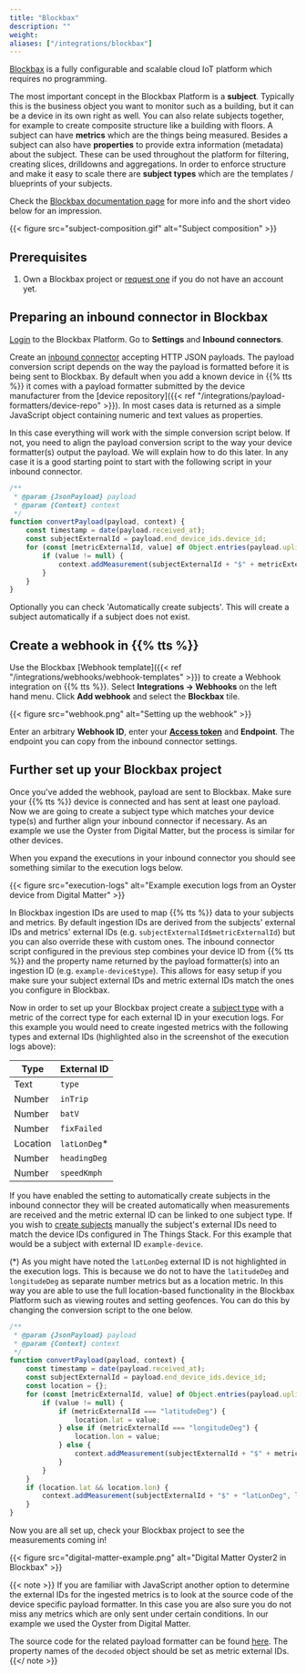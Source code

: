 ```yaml
---
title: "Blockbax"
description: ""
weight:
aliases: ["/integrations/blockbax"]
---
```


[Blockbax](https://blockbax.com/) is a fully configurable and scalable cloud IoT platform which requires no programming.

<!--more-->

The most important concept in the Blockbax Platform is a **subject**. Typically this is the business object you want to monitor such as a building, but it can be a device in its own right as well. You can also relate subjects together, for example to create composite structure like a building with floors. A subject can have **metrics** which are the things being measured. Besides a subject can also have **properties** to provide extra information (metadata) about the subject. These can be used throughout the platform for filtering, creating slices, drilldowns and aggregations. In order to enforce structure and make it easy to scale there are **subject types** which are the templates / blueprints of your subjects.

Check the [Blockbax documentation page](https://blockbax.com/docs/) for more info and the short video below for an impression.

{{< figure src="subject-composition.gif" alt="Subject composition" >}}

## Prerequisites

1. Own a Blockbax project or [request one](https://blockbax.com/about#contact) if you do not have an account yet.

## Preparing an inbound connector in Blockbax

[Login](https://login.blockbax.com/) to the Blockbax Platform. Go to **Settings** and **Inbound connectors**.

Create an [inbound connector](https://blockbax.com/docs/project-settings/#inbound-connectors) accepting HTTP JSON payloads. The payload conversion script depends on the way the payload is formatted before it is being sent to Blockbax. By default when you add a known device in {{% tts %}} it comes with a payload formatter submitted by the device manufacturer from the [device repository]({{< ref "/integrations/payload-formatters/device-repo" >}}). In most cases data is returned as a simple JavaScript object containing numeric and text values as properties.

In this case everything will work with the simple conversion script below. If not, you need to align the payload conversion script to the way your device formatter(s) output the payload. We will explain how to do this later. In any case it is a good starting point to start with the following script in your inbound connector.

```javascript
/**
 * @param {JsonPayload} payload
 * @param {Context} context
 */
function convertPayload(payload, context) {
    const timestamp = date(payload.received_at);
    const subjectExternalId = payload.end_device_ids.device_id;
    for (const [metricExternalId, value] of Object.entries(payload.uplink_message.decoded_payload)) {
        if (value != null) {
            context.addMeasurement(subjectExternalId + "$" + metricExternalId, value, timestamp);
        }
    }
}
```

Optionally you can check 'Automatically create subjects'. This will create a subject automatically if a subject does not exist.

## Create a webhook in {{% tts %}}

Use the Blockbax [Webhook template]({{< ref "/integrations/webhooks/webhook-templates" >}}) to create a Webhook integration on {{% tts %}}. Select **Integrations &#8594; Webhooks** on the left hand menu. Click **Add webhook** and select the **Blockbax** tile.

{{< figure src="webhook.png" alt="Setting up the webhook" >}}

Enter an arbitrary **Webhook ID**, enter your **[Access token](https://blockbax.com/docs/project-settings/#access-tokens)** and **Endpoint**. The endpoint you can copy from the inbound connector settings.

## Further set up your Blockbax project

Once you've added the webhook, payload are sent to Blockbax. Make sure your {{% tts %}} device is connected and has sent at least one payload. Now we are going to create a subject type which matches your device type(s) and further align your inbound connector if necessary. As an example we use the Oyster from Digital Matter, but the process is similar for other devices. 

When you expand the executions in your inbound connector you should see something similar to the execution logs below.

{{< figure src="execution-logs" alt="Example execution logs from an Oyster device from Digital Matter" >}}

In Blockbax ingestion IDs are used to map {{% tts %}} data to your subjects and metrics. By default ingestion IDs are derived from the subjects' external IDs and metrics' external IDs (e.g. `subjectExternalId$metricExternalId`) but you can also override these with custom ones. The inbound connector script configured in the previous step combines your device ID from {{% tts %}} and the property name returned by the payload formatter(s) into an ingestion ID (e.g. `example-device$type`). This allows for easy setup if you make sure your subject external IDs and metric external IDs match the ones you configure in Blockbax.

Now in order to set up your Blockbax project create a [subject type](https://blockbax.com/docs/subjects/#managing-subject-types) with a metric of the correct type for each external ID in your execution logs. For this example you would need to create ingested metrics with the following types and external IDs (highlighted also in the screenshot of the execution logs above):

| Type     | External ID   |
| -------- | ------------- |
| Text     | `type`        |
| Number   | `inTrip`      |
| Number   | `batV`        |
| Number   | `fixFailed`   |
| Location | `latLonDeg`\* |
| Number   | `headingDeg`  |
| Number   | `speedKmph`   |

If you have enabled the setting to automatically create subjects in the inbound connector they will be created automatically when measurements are received and the metric external ID can be linked to one subject type. If you wish to [create subjects](https://blockbax.com/docs/subjects/#creating-subjects) manually the subject's external IDs need to match the device IDs configured in The Things Stack. For this example that would be a subject with external ID `example-device`.

(\*) As you might have noted the `latLonDeg` external ID is not highlighted in the execution logs. This is because we do not to have the `latitudeDeg` and `longitudeDeg` as separate number metrics but as a location metric. In this way you are able to use the full location-based functionality in the Blockbax Platform such as viewing routes and setting geofences. You can do this by changing the conversion script to the one below.

```javascript
/**
 * @param {JsonPayload} payload
 * @param {Context} context
 */
function convertPayload(payload, context) {
    const timestamp = date(payload.received_at);
    const subjectExternalId = payload.end_device_ids.device_id;
    const location = {};
    for (const [metricExternalId, value] of Object.entries(payload.uplink_message.decoded_payload)) {
        if (value != null) {
            if (metricExternalId === "latitudeDeg") {
                location.lat = value;
            } else if (metricExternalId === "longitudeDeg") {
                location.lon = value;
            } else {
                context.addMeasurement(subjectExternalId + "$" + metricExternalId, value, timestamp);
            }
        }
    }
    if (location.lat && location.lon) {
        context.addMeasurement(subjectExternalId + "$" + "latLonDeg", location, timestamp);
    }
}
```

Now you are all set up, check your Blockbax project to see the measurements coming in!

{{< figure src="digital-matter-example.png" alt="Digital Matter Oyster2 in Blockbax" >}}

{{< note >}}
If you are familiar with JavaScript another option to determine the external IDs for the ingested metrics is to look at the source code of the device specific payload formatter. In this case you are also sure you do not miss any metrics which are only sent under certain conditions. In our example we used the Oyster from Digital Matter. 

The source code for the related payload formatter can be found [here](https://github.com/TheThingsNetwork/lorawan-devices/blob/master/vendor/digital-matter/oyster.js). The property names of the `decoded` object should be set as metric external IDs.
{{</ note >}}